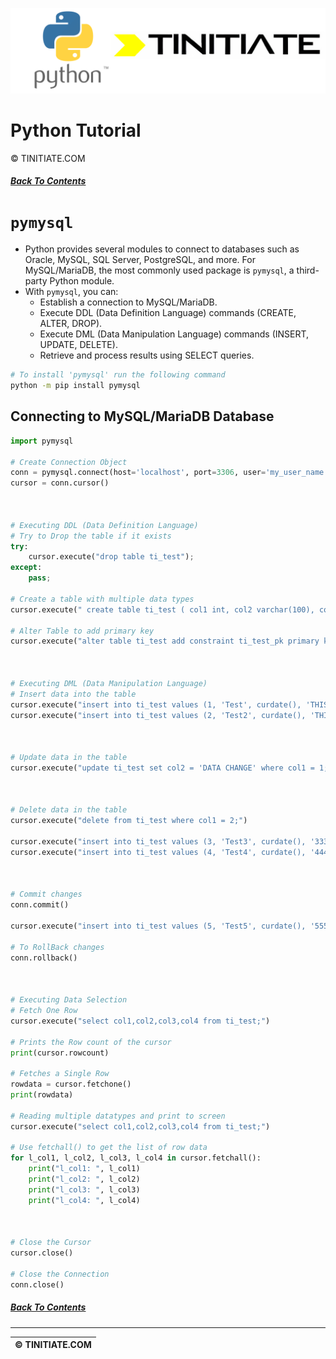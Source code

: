![Python Tinitiate Image](../../python_tinitiate.png)

# Python Tutorial
&copy; TINITIATE.COM

##### [Back To Contents](../../README.md)

# `pymysql`
* Python provides several modules to connect to databases such as Oracle, MySQL, SQL Server, PostgreSQL, and more. For MySQL/MariaDB, the most commonly used package is `pymysql`, a third-party Python module.
* With `pymysql`, you can:
    * Establish a connection to MySQL/MariaDB.
    * Execute DDL (Data Definition Language) commands (CREATE, ALTER, DROP).
    * Execute DML (Data Manipulation Language) commands (INSERT, UPDATE, DELETE).
    * Retrieve and process results using SELECT queries.
```bash
# To install 'pymysql' run the following command
python -m pip install pymysql
```

## Connecting to MySQL/MariaDB Database
```python
import pymysql

# Create Connection Object
conn = pymysql.connect(host='localhost', port=3306, user='my_user_name', passwd='my_password', database='mysql')
cursor = conn.cursor()



# Executing DDL (Data Definition Language)
# Try to Drop the table if it exists
try:
    cursor.execute("drop table ti_test");
except:
    pass;

# Create a table with multiple data types
cursor.execute(" create table ti_test ( col1 int, col2 varchar(100), col3 date, col4 text );" )

# Alter Table to add primary key
cursor.execute("alter table ti_test add constraint ti_test_pk primary key (col1);")



# Executing DML (Data Manipulation Language)
# Insert data into the table
cursor.execute("insert into ti_test values (1, 'Test', curdate(), 'THIS IS CLOB DATA .........');")
cursor.execute("insert into ti_test values (2, 'Test2', curdate(), 'THIS IS CLOB DATA .........');")



# Update data in the table
cursor.execute("update ti_test set col2 = 'DATA CHANGE' where col1 = 1;")



# Delete data in the table
cursor.execute("delete from ti_test where col1 = 2;")

cursor.execute("insert into ti_test values (3, 'Test3', curdate(), '333 THIS IS CLOB DATA .........');")
cursor.execute("insert into ti_test values (4, 'Test4', curdate(), '444 THIS IS CLOB DATA .........');")



# Commit changes
conn.commit()

cursor.execute("insert into ti_test values (5, 'Test5', curdate(), '555 THIS IS CLOB DATA .........');")

# To RollBack changes
conn.rollback()



# Executing Data Selection
# Fetch One Row
cursor.execute("select col1,col2,col3,col4 from ti_test;")

# Prints the Row count of the cursor
print(cursor.rowcount)

# Fetches a Single Row
rowdata = cursor.fetchone()
print(rowdata)

# Reading multiple datatypes and print to screen
cursor.execute("select col1,col2,col3,col4 from ti_test;")

# Use fetchall() to get the list of row data
for l_col1, l_col2, l_col3, l_col4 in cursor.fetchall():
    print("l_col1: ", l_col1)
    print("l_col2: ", l_col2)
    print("l_col3: ", l_col3)
    print("l_col4: ", l_col4)



# Close the Cursor
cursor.close()

# Close the Connection
conn.close()
```

##### [Back To Contents](../../README.md)
***
| &copy; TINITIATE.COM |
|----------------------|
